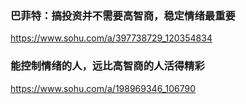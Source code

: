 ### 巴菲特：搞投资并不需要高智商，稳定情绪最重要
https://www.sohu.com/a/397738729_120354834

### 能控制情绪的人，远比高智商的人活得精彩
https://www.sohu.com/a/198969346_106790
